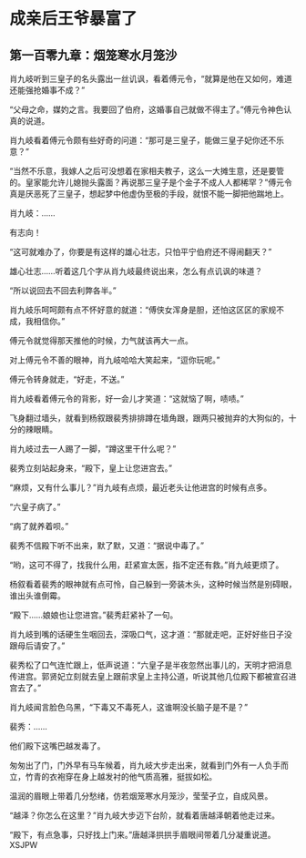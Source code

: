 # 成亲后王爷暴富了 
 ## 第一百零九章：烟笼寒水月笼沙
  肖九岐听到三皇子的名头露出一丝讥讽，看着傅元令，“就算是他在又如何，难道还能强抢婚事不成？”  
  
 “父母之命，媒妁之言。我要回了伯府，这婚事自己就做不得主了。”傅元令神色认真的说道。  
  
 肖九岐看着傅元令颇有些好奇的问道：“那可是三皇子，能做三皇子妃你还不乐意？”  
  
 “当然不乐意，我嫁人之后可没想着在家相夫教子，这么一大摊生意，还是要管的。皇家能允许儿媳抛头露面？再说那三皇子是个金子不成人人都稀罕？”傅元令真是厌恶死了三皇子，想起梦中他虚伪至极的手段，就恨不能一脚把他踹地上。  
  
 肖九岐：……  
  
 有志向！  
  
 “这可就难办了，你要是有这样的雄心壮志，只怕平宁伯府还不得闹翻天？”  
  
 雄心壮志……听着这几个字从肖九岐最终说出来，怎么有点讥讽的味道？  
  
 “所以说回去不回去利弊各半。”  
  
 肖九岐乐呵呵颇有点不怀好意的就道：“傅侠女浑身是胆，还怕这区区的家规不成，我相信你。”  
  
 傅元令就觉得那天推他的时候，力气就该再大一点。  
  
 对上傅元令不善的眼神，肖九岐哈哈大笑起来，“逗你玩呢。”  
  
 傅元令转身就走，“好走，不送。”  
  
 肖九岐看着傅元令的背影，好一会儿才笑道：“这就恼了啊，啧啧。”  
  
 飞身翻过墙头，就看到杨叙跟裴秀排排蹲在墙角跟，跟两只被抛弃的大狗似的，十分的辣眼睛。  
  
 肖九岐过去一人踢了一脚，“蹲这里干什么呢？”  
  
 裴秀立刻站起身来，“殿下，皇上让您进宫去。”  
  
 “麻烦，又有什么事儿？”肖九岐有点烦，最近老头让他进宫的时候有点多。  
  
 “六皇子病了。”  
  
 “病了就养着呗。”  
  
 裴秀不信殿下听不出来，默了默，又道：“据说中毒了。”  
  
 “哟，这可不得了，找我什么用，赶紧宣太医，指不定还有救。”肖九岐更烦了。  
  
 杨叙看着裴秀的眼神就有点可怜，自己躲到一旁装木头，这种时候当然是别碍眼，谁出头谁倒霉。  
  
 “殿下……娘娘也让您进宫。”裴秀赶紧补了一句。  
  
 肖九岐到嘴的话硬生生咽回去，深吸口气，这才道：“那就走吧，正好好些日子没跟母后请安了。”  
  
 裴秀松了口气连忙跟上，低声说道：“六皇子是半夜忽然出事儿的，天明才把消息传进宫。郭贤妃立刻就去皇上跟前求皇上主持公道，听说其他几位殿下都被宣召进宫去了。”  
  
 肖九岐闻言脸色乌黑，“下毒又不毒死人，这谁啊没长脑子是不是？”  
  
 裴秀：……  
  
 他们殿下这嘴巴越发毒了。  
  
 匆匆出了门，门外早有马车候着，肖九岐大步走出来，就看到门外有一人负手而立，竹青的衣袍穿在身上越发衬的他气质高雅，挺拔如松。  
  
 温润的眉眼上带着几分愁绪，仿若烟笼寒水月笼沙，莹莹孑立，自成风景。  
  
 “越泽？你怎么在这里？”肖九岐大步迈下台阶，就看着唐越泽朝着他走过来。  
  
 “殿下，有点急事，只好找上门来。”唐越泽拱拱手眉眼间带着几分凝重说道。 
XSJPW
